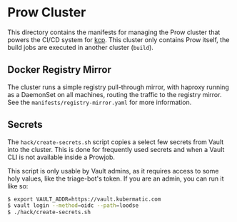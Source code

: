 # Prow Cluster

This directory contains the manifests for managing the Prow cluster that
powers the CI/CD system for [kcp](https://github.com/kcp-dev/kcp). This
cluster only contains Prow itself, the build jobs are executed in another
cluster (`build`).

## Docker Registry Mirror

The cluster runs a simple registry pull-through mirror, with haproxy running
as a DaemonSet on all machines, routing the traffic to the registry mirror.
See the `manifests/registry-mirror.yaml` for more information.

## Secrets

The `hack/create-secrets.sh` script copies a select few secrets from Vault
into the cluster. This is done for frequently used secrets and when a Vault
CLI is not available inside a Prowjob.

This script is only usable by Vault admins, as it requires access to some
holy values, like the triage-bot's token. If you are an admin, you can run
it like so:

```bash
$ export VAULT_ADDR=https://vault.kubermatic.com
$ vault login --method=oidc --path=loodse
$ ./hack/create-secrets.sh
```
